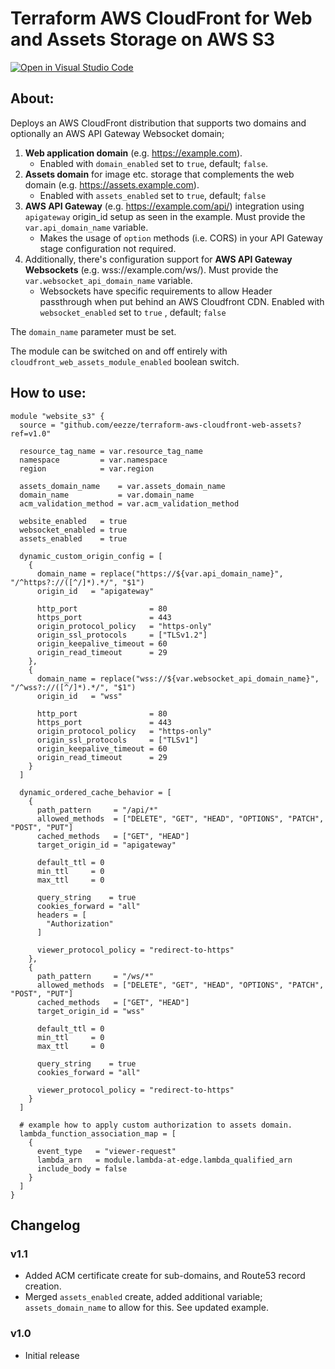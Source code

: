 # Terraform AWS CloudFront for Web and Assets Storage on AWS S3

[![Open in Visual Studio Code](https://open.vscode.dev/badges/open-in-vscode.svg)](https://open.vscode.dev/eezze/terraform-aws-cloudfront-web-assets)

## About:

Deploys an AWS CloudFront distribution that supports two domains and optionally an AWS API Gateway Websocket domain;
  1) **Web application domain** (e.g. https://example.com). 
     - Enabled with ``domain_enabled`` set to ``true``, default; ``false``.
  2) **Assets domain** for image etc. storage that complements the web domain (e.g. https://assets.example.com). 
     - Enabled with ``assets_enabled`` set to ``true``, default; ``false``
  3) **AWS API Gateway** (e.g. https://example.com/api/) integration using ``apigateway`` origin_id setup as seen in the example. Must provide the ``var.api_domain_name`` variable.
      - Makes the usage of ``option`` methods (i.e. CORS) in your API Gateway stage configuration not required.
  4) Additionally, there's configuration support for **AWS API Gateway Websockets** (e.g. wss://example.com/ws/). Must provide the ``var.websocket_api_domain_name`` variable.
     - Websockets have specific requirements to allow Header passthrough when put behind an AWS Cloudfront CDN. Enabled with ``websocket_enabled`` set to ``true`` , default; ``false``

The ``domain_name`` parameter must be set.

The module can be switched on and off entirely with ``cloudfront_web_assets_module_enabled`` boolean switch.

## How to use:

```hcl
module "website_s3" {
  source = "github.com/eezze/terraform-aws-cloudfront-web-assets?ref=v1.0"

  resource_tag_name = var.resource_tag_name
  namespace         = var.namespace
  region            = var.region

  assets_domain_name    = var.assets_domain_name
  domain_name           = var.domain_name
  acm_validation_method = var.acm_validation_method

  website_enabled   = true
  websocket_enabled = true
  assets_enabled    = true

  dynamic_custom_origin_config = [
    {
      domain_name = replace("https://${var.api_domain_name}", "/^https?://([^/]*).*/", "$1")
      origin_id   = "apigateway"

      http_port                = 80
      https_port               = 443
      origin_protocol_policy   = "https-only"
      origin_ssl_protocols     = ["TLSv1.2"]
      origin_keepalive_timeout = 60
      origin_read_timeout      = 29
    },
    {
      domain_name = replace("wss://${var.websocket_api_domain_name}", "/^wss?://([^/]*).*/", "$1")
      origin_id   = "wss"

      http_port                = 80
      https_port               = 443
      origin_protocol_policy   = "https-only"
      origin_ssl_protocols     = ["TLSv1"]
      origin_keepalive_timeout = 60
      origin_read_timeout      = 29
    }
  ]

  dynamic_ordered_cache_behavior = [
    {
      path_pattern     = "/api/*"
      allowed_methods  = ["DELETE", "GET", "HEAD", "OPTIONS", "PATCH", "POST", "PUT"]
      cached_methods   = ["GET", "HEAD"]
      target_origin_id = "apigateway"

      default_ttl = 0
      min_ttl     = 0
      max_ttl     = 0

      query_string    = true
      cookies_forward = "all"
      headers = [
        "Authorization"
      ]

      viewer_protocol_policy = "redirect-to-https"
    },
    {
      path_pattern     = "/ws/*"
      allowed_methods  = ["DELETE", "GET", "HEAD", "OPTIONS", "PATCH", "POST", "PUT"]
      cached_methods   = ["GET", "HEAD"]
      target_origin_id = "wss"

      default_ttl = 0
      min_ttl     = 0
      max_ttl     = 0

      query_string    = true
      cookies_forward = "all"

      viewer_protocol_policy = "redirect-to-https"
    }
  ]

  # example how to apply custom authorization to assets domain.
  lambda_function_association_map = [
    {
      event_type   = "viewer-request"
      lambda_arn   = module.lambda-at-edge.lambda_qualified_arn
      include_body = false
    }
  ]
}
```

## Changelog

### v1.1
  - Added ACM certificate create for sub-domains, and Route53 record creation.
  - Merged ``assets_enabled`` create, added additional variable; ``assets_domain_name`` to allow for this. See updated example.

### v1.0
 - Initial release